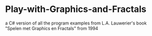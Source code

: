 # Play-with-Graphics-and-Fractals
a C# version of all the program examples from L.A. Lauwerier's book "Spelen met Graphics en Fractals" from 1994
